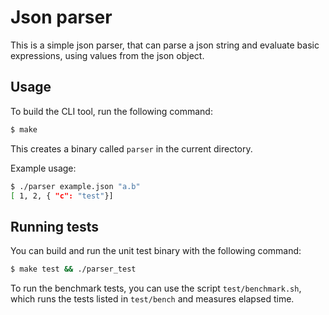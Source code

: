 # Json parser

This is a simple json parser, that can parse a json string and evaluate basic expressions, using values from the json object.

## Usage

To build the CLI tool, run the following command:

```bash
$ make
```

This creates a binary called `parser` in the current directory.

Example usage:

```bash
$ ./parser example.json "a.b"
[ 1, 2, { "c": "test"}]
```

## Running tests

You can build and run the unit test binary with the following command:

```bash
$ make test && ./parser_test
```

To run the benchmark tests, you can use the script `test/benchmark.sh`, which runs the tests listed in `test/bench` and measures elapsed time.
